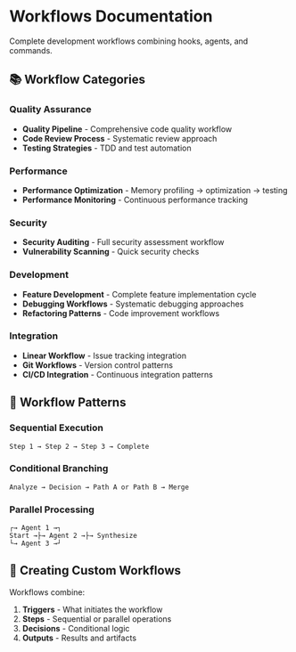 # Workflows Documentation

Complete development workflows combining hooks, agents, and commands.

## 📚 Workflow Categories

### Quality Assurance
- **Quality Pipeline** - Comprehensive code quality workflow
- **Code Review Process** - Systematic review approach
- **Testing Strategies** - TDD and test automation

### Performance
- **Performance Optimization** - Memory profiling → optimization → testing
- **Performance Monitoring** - Continuous performance tracking

### Security
- **Security Auditing** - Full security assessment workflow
- **Vulnerability Scanning** - Quick security checks

### Development
- **Feature Development** - Complete feature implementation cycle
- **Debugging Workflows** - Systematic debugging approaches
- **Refactoring Patterns** - Code improvement workflows

### Integration
- **Linear Workflow** - Issue tracking integration
- **Git Workflows** - Version control patterns
- **CI/CD Integration** - Continuous integration patterns

## 🔗 Workflow Patterns

### Sequential Execution
```
Step 1 → Step 2 → Step 3 → Complete
```

### Conditional Branching
```
Analyze → Decision → Path A or Path B → Merge
```

### Parallel Processing
```
┌→ Agent 1 →┐
Start →├→ Agent 2 →├→ Synthesize
└→ Agent 3 →┘
```

## 🎯 Creating Custom Workflows

Workflows combine:
1. **Triggers** - What initiates the workflow
2. **Steps** - Sequential or parallel operations
3. **Decisions** - Conditional logic
4. **Outputs** - Results and artifacts